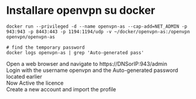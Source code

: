 # Installare openvpn su docker


```
docker run --privileged -d --name openvpn-as --cap-add=NET_ADMIN -p 943:943 -p 8443:443 -p 1194:1194/udp -v ~/docker/openvpn-as:/openvpn openvpn/openvpn-as
```

```
# find the temporary password
docker logs openvpn-as | grep 'Auto-generated pass'
```

Open a web browser and navigate to https://DNSorIP:943/admin <br>
Login with the username openvpn and the Auto-generated password located earlier <br>
Now Active the licence <br>
Create a new account and import the profile <br>
